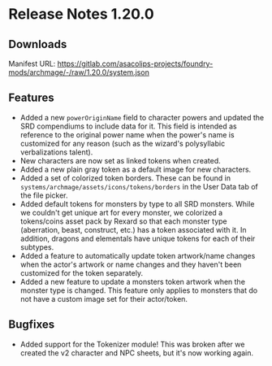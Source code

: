 # Release Notes 1.20.0

## Downloads

Manifest URL: https://gitlab.com/asacolips-projects/foundry-mods/archmage/-/raw/1.20.0/system.json

## Features

- Added a new `powerOriginName` field to character powers and updated the SRD
  compendiums to include data for it. This field is intended as reference to the
  original power name when the power's name is customized for any reason (such
  as the wizard's polysyllabic verbalizations talent).
- New characters are now set as linked tokens when created.
- Added a new plain gray token as a default image for new characters.
- Added a set of colorized token borders. These can be found in
  `systems/archmage/assets/icons/tokens/borders` in the User Data tab of the
  file picker.
- Added default tokens for monsters by type to all SRD monsters. While we
  couldn't get unique art for every monster, we colorized a tokens/coins asset
  pack by Rexard so that each monster type (aberration, beast, construct, etc.)
  has a token associated with it. In addition, dragons and elementals have
  unique tokens for each of their subtypes.
- Added a feature to automatically update token artwork/name changes when the
  actor's artwork or name changes and they haven't been customized for the
  token separately.
- Added a new feature to update a monsters token artwork when the monster type
  is changed. This feature only applies to monsters that do not have a custom
  image set for their actor/token.

## Bugfixes

- Added support for the Tokenizer module! This was broken after we created the
  v2 character and NPC sheets, but it's now working again.